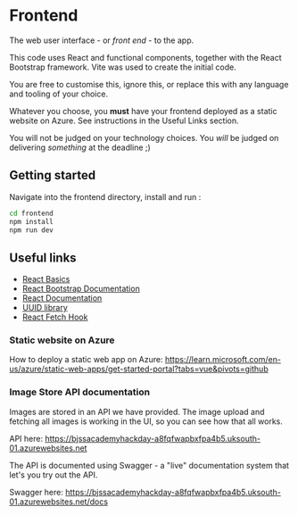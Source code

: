 # Frontend

The web user interface - or _front end_ - to the app.

This code uses React and functional components, together with the React Bootstrap framework. Vite was used to create the initial code.

You are free to customise this, ignore this, or replace this with any language and tooling of your choice.

Whatever you choose, you **must** have your frontend deployed as a static website on Azure. See instructions in the Useful Links section.

You will not be judged on your technology choices. You _will_ be judged on delivering _something_ at the deadline ;)

## Getting started

Navigate into the frontend directory, install and run :

```bash
cd frontend
npm install
npm run dev
```

## Useful links

- [React Basics](https://github.com/bjssacademy/react-basics)
- [React Bootstrap Documentation](https://react-bootstrap.netlify.app/)
- [React Documentation](https://react.dev)
- [UUID library](https://www.npmjs.com/package/uuid)
- [React Fetch Hook](https://www.npmjs.com/package/react-fetch-hook)

### Static website on Azure

How to deploy a static web app on Azure: https://learn.microsoft.com/en-us/azure/static-web-apps/get-started-portal?tabs=vue&pivots=github

### Image Store API documentation

Images are stored in an API we have provided. The image upload and fetching all images is working in the UI, so you can see how that all works.

API here: https://bjssacademyhackday-a8fqfwapbxfpa4b5.uksouth-01.azurewebsites.net

The API is documented using Swagger - a "live" documentation system that let's you try out the API.

Swagger here: https://bjssacademyhackday-a8fqfwapbxfpa4b5.uksouth-01.azurewebsites.net/docs

